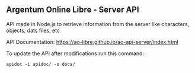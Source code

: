 ## Argentum Online Libre - Server API
API made in Node.js to retrieve information from the server like characters, objects, dats files, etc

API Documentation:
https://ao-libre.github.io/ao-api-server/index.html

To update the API after modifications run this command:
```
apidoc -i apidoc/ -o docs/   
```
